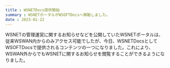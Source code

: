 ```yaml
---
title : WSNETDocs提供開始
summary : WSNETポータルがWSOFTDocsへ移動しました。
date : 2023-01-22
---
```


WSNETの管理運営に関するお知らせなどを公開していたWSNETポータルは、従来WSWAN内からのみアクセス可能でしたが、今日、WSNETDocsとしてWSOFTDocsで提供されるコンテンツの一つになりました。これにより、WSWAN外からでもWSNETに関するお知らせを閲覧することができるようになりました。